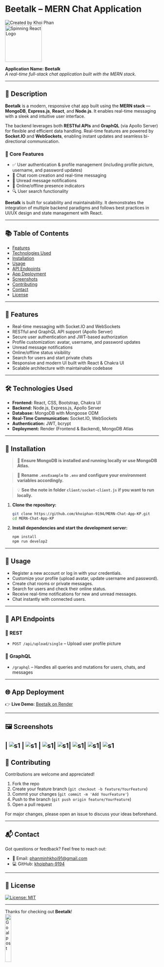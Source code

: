 
# Beetalk – MERN Chat Application

![Created by Khoi Phan](https://img.shields.io/badge/Created%20by-Khoi%20Phan%20-yellow?style=for-the-badge)  
<img src="https://media.giphy.com/media/eNAsjO55tPbgaor7ma/giphy.gif" alt="Spinning React Logo" width="120" />

**Application Name:** **Beetalk**  
_A real-time full-stack chat application built with the MERN stack._

---

## 📖 Description

**Beetalk** is a modern, responsive chat app built using the **MERN stack** — **MongoDB**, **Express.js**, **React**, and **Node.js**. It enables real-time messaging with a sleek and intuitive user interface.

The backend leverages both **RESTful APIs** and **GraphQL** (via Apollo Server) for flexible and efficient data handling. Real-time features are powered by **Socket.IO** and **WebSockets**, enabling instant updates and seamless bi-directional communication.

### 🔑 Core Features

- ✅ User authentication & profile management (including profile picture, username, and password updates)
- 💬 Chat room creation and real-time messaging
- 🔔 Unread message notifications
- 👀 Online/offline presence indicators
- 🔍 User search functionality

**Beetalk** is built for scalability and maintainability. It demonstrates the integration of multiple backend paradigms and follows best practices in UI/UX design and state management with React.

---

## 📚 Table of Contents

- [Features](#-features)
- [Technologies Used](#-technologies-used)
- [Installation](#-installation)
- [Usage](#-usage)
- [API Endpoints](#-api-endpoints)
- [App Deployment](#-app-deployment)
- [Screenshots](#-screenshots)
- [Contributing](#-contributing)
- [Contact](#-contact)
- [License](#-license)

---

## 🚀 Features

- Real-time messaging with Socket.IO and WebSockets
- RESTful and GraphQL API support (Apollo Server)
- Secure user authentication and JWT-based authorization
- Profile customization: avatar, username, and password updates
- Unread message notifications
- Online/offline status visibility
- Search for users and start private chats
- Responsive and modern UI built with React & Chakra UI
- Scalable architecture with maintainable codebase

---

## 🛠️ Technologies Used

- **Frontend:** React, CSS, Bootstrap, Chakra UI  
- **Backend:** Node.js, Express.js, Apollo Server  
- **Database:** MongoDB with Mongoose ODM  
- **Real-Time Communication:** Socket.IO, WebSockets  
- **Authentication:** JWT, bcrypt  
- **Deployment:** Render (Frontend & Backend), MongoDB Atlas  

---

## 🧰 Installation

> 🧪 **Ensure MongoDB is installed and running locally or use MongoDB Atlas.**

> 🔧 **Rename `.envExample` to `.env` and configure your environment variables accordingly.**

> 💡 **See the note in folder `client/socket-client.js` if you want to run locally.**

1. **Clone the repository:**
   ```bash
   git clone https://github.com/khoiphan-9194/MERN-Chat-App-KP.git
   cd MERN-Chat-App-KP
   ```

2. **Install dependencies and start the development server:**
   ```bash
   npm install
   npm run develop2
   ```

---

## 📌 Usage

- Register a new account or log in with your credentials.
- Customize your profile (upload avatar, update username and password).
- Create chat rooms or private messages.
- Search for users and check their online status.
- Receive real-time notifications for new and unread messages.
- Chat instantly with connected users.

---

## 🔌 API Endpoints

### 🧾 REST
- `POST /api/upload/single` – Upload user profile picture

### 🔮 GraphQL
- `/graphql` – Handles all queries and mutations for users, chats, and messages

---

## 🌐 App Deployment

👉 **Live Demo:** [Beetalk on Render](https://beetalk-g50u.onrender.com/)

---

## 🖼️ Screenshots



| ![s1](./screenshots/login-signup.jpg) | ![s1](./screenshots/homepage.jpg) | ![s1](./screenshots/setting.jpg)| ![s1](./screenshots/offline.jpg)| ![s1](./screenshots/online.jpg)| ![s1](./screenshots/notification.jpg)| ![s1](./screenshots/chat.jpg)
---

## 🤝 Contributing

Contributions are welcome and appreciated!

1. Fork the repo  
2. Create your feature branch (`git checkout -b feature/YourFeature`)  
3. Commit your changes (`git commit -m 'Add YourFeature'`)  
4. Push to the branch (`git push origin feature/YourFeature`)  
5. Open a pull request

For major changes, please open an issue to discuss your ideas beforehand.

---

## 📬 Contact

Got questions or feedback? Feel free to reach out:

- 📧 Email: [phanminhkhoi91@gmail.com](mailto:phanminhkhoi91@gmail.com)
- 💻 GitHub: [khoiphan-9194](https://github.com/khoiphan-9194)

---

## 🪪 License

[![License: MIT](https://img.shields.io/badge/license-MIT-red)](https://opensource.org/licenses/MIT)

---

Thanks for checking out **Beetalk**!  
<img src="https://raw.githubusercontent.com/its-jefe/image-hosting/main/goal-pole.png" width="20%" alt="Goalpost" />

